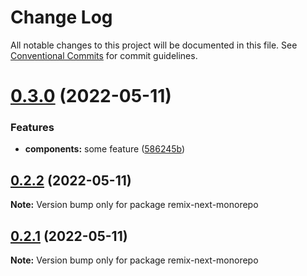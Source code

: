# Change Log

All notable changes to this project will be documented in this file.
See [Conventional Commits](https://conventionalcommits.org) for commit guidelines.

# [0.3.0](https://github.com/vsavkin/testrepo/compare/v0.2.0...v0.3.0) (2022-05-11)


### Features

* **components:** some feature ([586245b](https://github.com/vsavkin/testrepo/commit/586245bdb330b10cf614b06ec0160d92a34b5b6b))





## [0.2.2](https://github.com/vsavkin/testrepo/compare/v0.2.0...v0.2.2) (2022-05-11)

**Note:** Version bump only for package remix-next-monorepo





## [0.2.1](https://github.com/vsavkin/testrepo/compare/v0.2.0...v0.2.1) (2022-05-11)

**Note:** Version bump only for package remix-next-monorepo
